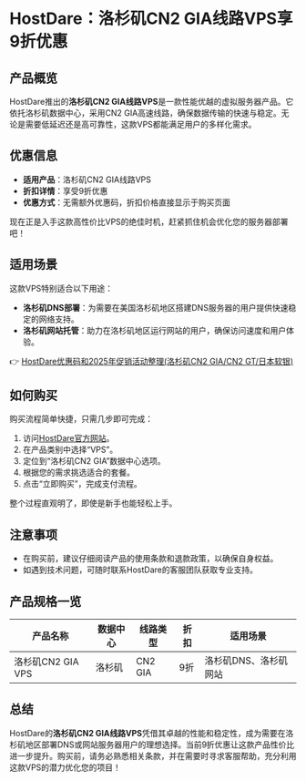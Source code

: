 # HostDare：洛杉矶CN2 GIA线路VPS享9折优惠

## 产品概览

HostDare推出的**洛杉矶CN2 GIA线路VPS**是一款性能优越的虚拟服务器产品。它依托洛杉矶数据中心，采用CN2 GIA高速线路，确保数据传输的快速与稳定。无论是需要低延迟还是高可靠性，这款VPS都能满足用户的多样化需求。

## 优惠信息

- **适用产品**：洛杉矶CN2 GIA线路VPS  
- **折扣详情**：享受9折优惠  
- **优惠方式**：无需额外优惠码，折扣价格直接显示于购买页面  

现在正是入手这款高性价比VPS的绝佳时机，赶紧抓住机会优化您的服务器部署吧！

## 适用场景

这款VPS特别适合以下用途：  
- **洛杉矶DNS部署**：为需要在美国洛杉矶地区搭建DNS服务器的用户提供快速稳定的网络支持。  
- **洛杉矶网站托管**：助力在洛杉矶地区运行网站的用户，确保访问速度和用户体验。  

👉 [HostDare优惠码和2025年促销活动整理(洛杉矶CN2 GIA/CN2 GT/日本软银)](https://bit.ly/hostdare)

## 如何购买

购买流程简单快捷，只需几步即可完成：  
1. 访问[HostDare官方网站](https://bit.ly/hostdare)。  
2. 在产品类别中选择“VPS”。  
3. 定位到“洛杉矶CN2 GIA”数据中心选项。  
4. 根据您的需求挑选适合的套餐。  
5. 点击“立即购买”，完成支付流程。  

整个过程直观明了，即使是新手也能轻松上手。

## 注意事项

- 在购买前，建议仔细阅读产品的使用条款和退款政策，以确保自身权益。  
- 如遇到技术问题，可随时联系HostDare的客服团队获取专业支持。  

## 产品规格一览

| **产品名称**         | **数据中心** | **线路类型** | **折扣** | **适用场景**         |  
|-----------------------|--------------|--------------|----------|----------------------|  
| 洛杉矶CN2 GIA VPS     | 洛杉矶       | CN2 GIA      | 9折      | 洛杉矶DNS、洛杉矶网站 |  

## 总结

HostDare的**洛杉矶CN2 GIA线路VPS**凭借其卓越的性能和稳定性，成为需要在洛杉矶地区部署DNS或网站服务器用户的理想选择。当前9折优惠让这款产品性价比进一步提升。购买前，请务必熟悉相关条款，并在需要时寻求客服帮助，充分利用这款VPS的潜力优化您的项目！